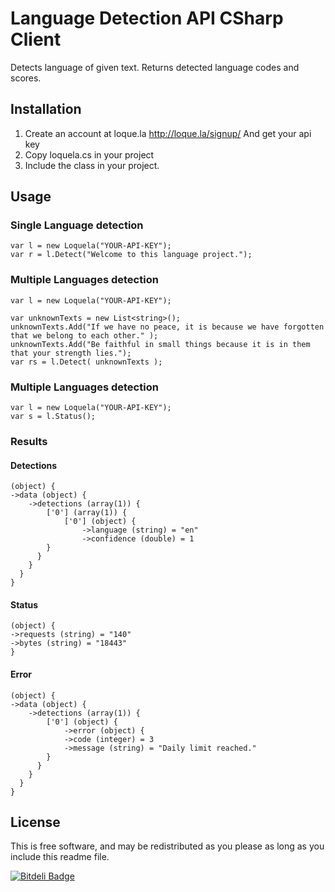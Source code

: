 Language Detection API CSharp Client 
========

Detects language of given text. Returns detected language codes and scores.

## Installation

1.  Create an account at loque.la http://loque.la/signup/ And get your api key
2.  Copy loquela.cs in your project
3.  Include the class in your project.

## Usage

### Single Language detection
    var l = new Loquela("YOUR-API-KEY");
    var r = l.Detect("Welcome to this language project.");

### Multiple Languages detection
    var l = new Loquela("YOUR-API-KEY");

    var unknownTexts = new List<string>();
    unknownTexts.Add("If we have no peace, it is because we have forgotten that we belong to each other." );
    unknownTexts.Add("Be faithful in small things because it is in them that your strength lies.");
    var rs = l.Detect( unknownTexts );

### Multiple Languages detection
    var l = new Loquela("YOUR-API-KEY");
    var s = l.Status();
                                 
### Results
#### Detections
    (object) {
    ->data (object) {
        ->detections (array(1)) {
            ['0'] (array(1)) {
                ['0'] (object) {
                    ->language (string) = "en"
                    ->confidence (double) = 1
            }
          }
        }
      }
    }

#### Status
    (object) {
    ->requests (string) = "140"
    ->bytes (string) = "18443"
    }

#### Error
    (object) {
    ->data (object) {
        ->detections (array(1)) {
            ['0'] (object) {
                ->error (object) {
                ->code (integer) = 3
                ->message (string) = "Daily limit reached."
            }
          }
        }
      }
    }

## License
This is free software, and may be redistributed as you please as long as you include this readme file.

[![Bitdeli Badge](https://d2weczhvl823v0.cloudfront.net/FFMG/loquela-csharp/trend.png)](https://bitdeli.com/free "Bitdeli Badge")
